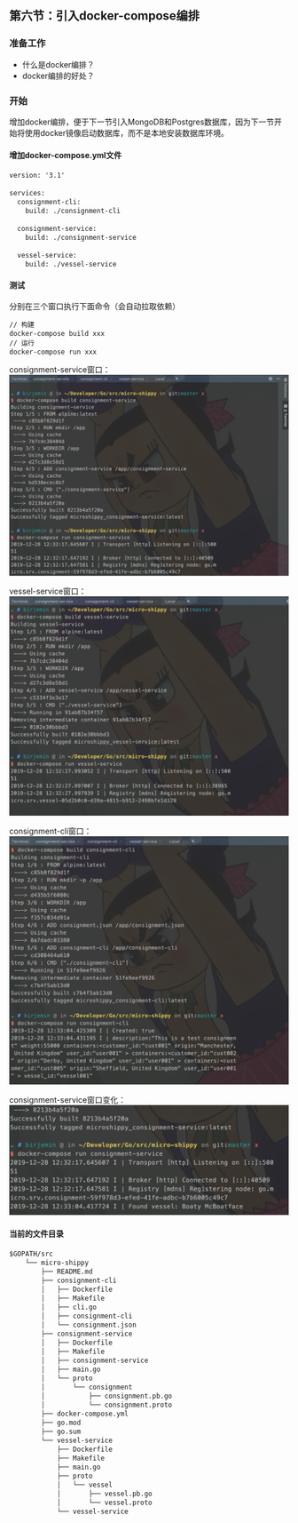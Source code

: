 ## 第六节：引入docker-compose编排

### 准备工作
- 什么是docker编排？
- docker编排的好处？

### 开始
增加docker编排，便于下一节引入MongoDB和Postgres数据库，因为下一节开始将使用docker镜像启动数据库，而不是本地安装数据库环境。

#### 增加docker-compose.yml文件
```
version: '3.1'

services:
  consignment-cli:
    build: ./consignment-cli

  consignment-service:
    build: ./consignment-service

  vessel-service:
    build: ./vessel-service
```
#### 测试
分别在三个窗口执行下面命令（会自动拉取依赖）

```
// 构建
docker-compose build xxx
// 运行
docker-compose run xxx
```
consignment-service窗口：
![2019122815.png](./img/2019122815.png)

vessel-service窗口：
![2019122816.png](./img/2019122816.png)

consignment-cli窗口：
![2019122817.png](./img/2019122817.png)

consignment-service窗口变化：
![2019122818.png](./img/2019122818.png)

#### 当前的文件目录
```
$GOPATH/src
    └── micro-shippy
        ├── README.md
        ├── consignment-cli
        │   ├── Dockerfile
        │   ├── Makefile
        │   ├── cli.go
        │   ├── consignment-cli
        │   └── consignment.json
        ├── consignment-service
        │   ├── Dockerfile
        │   ├── Makefile
        │   ├── consignment-service
        │   ├── main.go
        │   └── proto
        │       └── consignment
        │           ├── consignment.pb.go
        │           └── consignment.proto
        ├── docker-compose.yml
        ├── go.mod
        ├── go.sum
        └── vessel-service
            ├── Dockerfile
            ├── Makefile
            ├── main.go
            ├── proto
            │   └── vessel
            │       ├── vessel.pb.go
            │       └── vessel.proto
            └── vessel-service
```